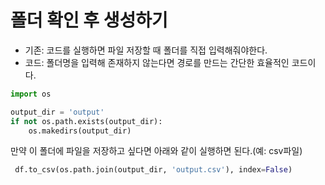 # 폴더 확인 후 생성하기

- 기존: 코드를 실행하면 파일 저장할 때 폴더를 직접 입력해줘야한다.
- 코드: 폴더명을 입력해 존재하지 않는다면 경로를 만드는 간단한 효율적인 코드이다.

```python
import os

output_dir = 'output'
if not os.path.exists(output_dir):
    os.makedirs(output_dir)
```

만약 이 폴더에 파일을 저장하고 싶다면 아래와 같이 실행하면 된다.(예: csv파일)

```python
 df.to_csv(os.path.join(output_dir, 'output.csv'), index=False)
```
